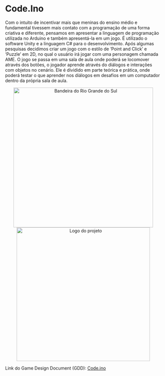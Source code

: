 # Code.Ino
Com o intuito de incentivar mais que meninas do ensino médio e fundamental tivessem mais contato com a programação de uma forma criativa e diferente, pensamos em apresentar a linguagem de programação utilizada no Arduino e também apresentá-la em um jogo. É utilizado o software Unity e a linguagem C# para o desenvolvimento.
Após algumas pesquisas decidimos criar um jogo com o estilo de ‘Point and Click’ e ‘Puzzle’ em  2D, no qual o usuário irá jogar com uma personagem chamada AME.
O jogo se passa em uma sala de aula onde poderá se locomover através dos botões, o jogador aprende através do diálogos e interações com objetos no cenário. Ele é dividido em parte teórica e prática, onde poderá testar o que aprender nos diálogos em desafios em um computador dentro da própria sala de aula.
<p align="center">
<img src="https://i.imgur.com/9nNtmes.png" width="450" alt="Bandeira do Rio Grande do Sul">
  <img src="https://i.imgur.com/QUJlQaq.png" width="430" alt="Logo do projeto">
</p>

Link do Game Design Document (GDD): [Code.ino](https://docs.google.com/document/d/1nPxNHgXUjOiknND6cjIDj817qp0keGphwkjPYvqrIWA/edit?usp=sharing)
